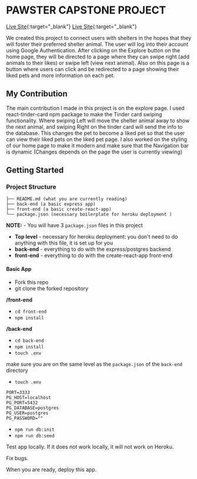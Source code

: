 # PAWSTER CAPSTONE PROJECT


[Live Site](https://pawster-capstone.netlify.app){:target="_blank"}
[Live Site](https://pawster-capstone.netlify.app){:target="_blank"}

We created this project to connect users with shelters in the hopes that they will foster their preferred shelter animal. The user will log into their account using Google Authentication. After clicking on the Explore button on the home page, they will be directed to a page where they can swipe right (add animals to their likes) or swipe left (view next animal). Also on this page is a button where users can click and be redirected to a page showing their liked pets and more information on each pet.

## My Contribution
The main contribution I made in this project is on the explore page. I used react-tinder-card npm package to make the Tinder card swiping functionality. Where swiping Left will move the shelter animal away to show the next animal, and swiping Right on the tinder card will send the info to the database.  This changes the pet to become a liked pet so that the user can view their liked pets on the liked pet page. 
I also worked on the styling of our home page to make it modern and make sure that the Navigation bar is dynamic (Changes depends on the page the user is currently viewing)


## Getting Started

### Project Structure

```
├── README.md (what you are currently reading)
├── back-end (a basic express app)
├── front-end (a basic create-react-app)
└── package.json (necessary boilerplate for heroku deployment )
```

**NOTE:** - You will have 3 `package.json` files in this project

- **Top level** - necessary for heroku deployment: you don't need to do anything with this file, it is set up for you
- **back-end** - everything to do with the express/postgres backend
- **front-end** - everything to do with the create-react-app front-end


#### Basic App

- Fork this repo
- git clone the forked repository

**/front-end**
- `cd front-end`
- `npm install`



**/back-end**

- `cd back-end`
- `npm install`
- `touch .env`

make sure you are on the same level as the `package.json` of the `back-end` directory

- `touch .env`

```
PORT=3333
PG_HOST=localhost
PG_PORT=5432
PG_DATABASE=postgres
PG_USER=postgres
PG_PASSWORD=""
```

- `npm run db:init`
- `npm run db:seed`

Test app locally. If it does not work locally, it will not work on Heroku.

Fix bugs.

When you are ready, deploy this app. 
